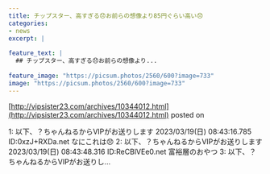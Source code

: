 ```yaml
---
title: チップスター、高すぎる😞お前らの想像より85円ぐらい高い😞
categories:
- news
excerpt: |
  
feature_text: |
  ## チップスター、高すぎる😞お前らの想像より...
  
feature_image: "https://picsum.photos/2560/600?image=733"
image: "https://picsum.photos/2560/600?image=733"
---
```


[http://vipsister23.com/archives/10344012.html](http://vipsister23.com/archives/10344012.html)
posted on 

<!--more-->

1: 以下、？ちゃんねるからVIPがお送りします 2023/03/19(日) 08:43:16.785 ID:0xzJ+RXDa.net なにこれは😞 2: 以下、？ちゃんねるからVIPがお送りします 2023/03/19(日) 08:43:48.316 ID:ReCBlVEe0.net 富裕層のおやつ 3: 以下、？ちゃんねるからVIPがお送りし...
